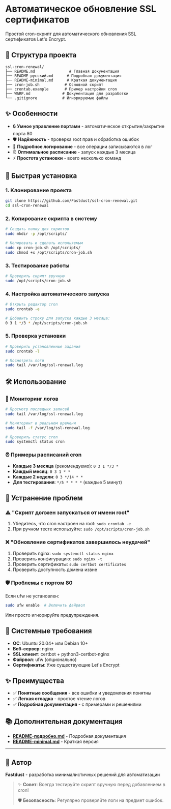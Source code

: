 # Автоматическое обновление SSL сертификатов

Простой cron-скрипт для автоматического обновления SSL сертификатов Let's Encrypt.

## 📁 Структура проекта

```
ssl-cron-renewal/
├── README.md               # Главная документация
├── README-русский.md      # Подробная документация  
├── README-minimal.md      # Краткая документация
├── cron-job.sh           # Основной скрипт
├── crontab.example       # Пример настройки cron
├── WARP.md              # Документация для разработки
└── .gitignore           # Игнорируемые файлы
```

## ✨ Особенности

- 🔒 **Умное управление портами** - автоматическое открытие/закрытие порта 80
- 🛡️ **Надёжность** - проверка root прав и обработка ошибок
- 📝 **Подробное логирование** - все операции записываются в лог
- ⏰ **Оптимальное расписание** - запуск каждые 3 месяца
- ⚡ **Простота установки** - всего несколько команд

## 🚀 Быстрая установка

### 1. Клонирование проекта

```bash
git clone https://github.com/Fastdust/ssl-cron-renewal.git
cd ssl-cron-renewal
```

### 2. Копирование скрипта в систему

```bash
# Создать папку для скриптов
sudo mkdir -p /opt/scripts/

# Копировать и сделать исполняемым
sudo cp cron-job.sh /opt/scripts/
sudo chmod +x /opt/scripts/cron-job.sh
```

### 3. Тестирование работы

```bash
# Проверить скрипт вручную
sudo /opt/scripts/cron-job.sh
```

### 4. Настройка автоматического запуска

```bash
# Открыть редактор cron
sudo crontab -e

# Добавить строку для запуска каждые 3 месяца:
0 3 1 */3 * /opt/scripts/cron-job.sh
```

### 5. Проверка установки

```bash
# Проверить установленные задания
sudo crontab -l

# Посмотреть логи
sudo tail /var/log/ssl-renewal.log
```

## 🛠️ Использование

### 📝 Мониторинг логов

```bash
# Просмотр последних записей
sudo tail /var/log/ssl-renewal.log

# Мониторинг в реальном времени
sudo tail -f /var/log/ssl-renewal.log

# Проверить статус cron
sudo systemctl status cron
```

### ⏰ Примеры расписаний cron

- **Каждые 3 месяца** (рекомендуемо): `0 3 1 */3 *`
- **Каждый месяц**: `0 3 1 * *`
- **Каждые 2 недели**: `0 3 */14 * *`
- **Для тестирования**: `*/5 * * * *` (каждые 5 минут)

## 🔧 Устранение проблем

### ⚠️ "Скрипт должен запускаться от имени root"

1. Убедитесь, что cron настроен на root: `sudo crontab -e`
2. При ручном тесте используйте: `sudo /opt/scripts/cron-job.sh`

### ❌ "Обновление сертификатов завершилось неудачей"

1. Проверить nginx: `sudo systemctl status nginx`
2. Проверить конфигурацию: `sudo nginx -t`
3. Проверить сертификаты: `sudo certbot certificates`
4. Проверить доступность домена извне

### 🛡️ Проблемы с портом 80

Если ufw не установлен:
```bash
sudo ufw enable  # Включить файрвол
```
Или просто игнорируйте предупреждения.

## 📆 Системные требования

- **ОС**: Ubuntu 20.04+ или Debian 10+
- **Веб-сервер**: nginx
- **SSL клиент**: certbot + python3-certbot-nginx
- **Файрвол**: ufw (опционально)
- **Сертификаты**: Уже существующие Let's Encrypt

## ✨ Преимущества

- ✅ **Понятные сообщения** - все ошибки и уведомления понятны
- ✅ **Легкая отладка** - простое чтение логов
- ✅ **Подробная документация** - с примерами и решениями

## 📚 Дополнительная документация

- **[README-подробно.md](README-подробно.md)** - Подробная документация
- **[README-minimal.md](README-minimal.md)** - Краткая версия

---

## 👤 Автор

**Fastdust** - разработка минималистичных решений для автоматизации

> ✨ **Совет**: Всегда тестируйте скрипт вручную перед добавлением в cron!
> 
> 🛡️ **Безопасность**: Регулярно проверяйте логи на предмет ошибок.
